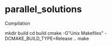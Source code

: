 # parallel_solutions

Compilation

mkdir build
cd build
cmake -G"Unix Makefiles" -DCMAKE_BUILD_TYPE=Release ..
make